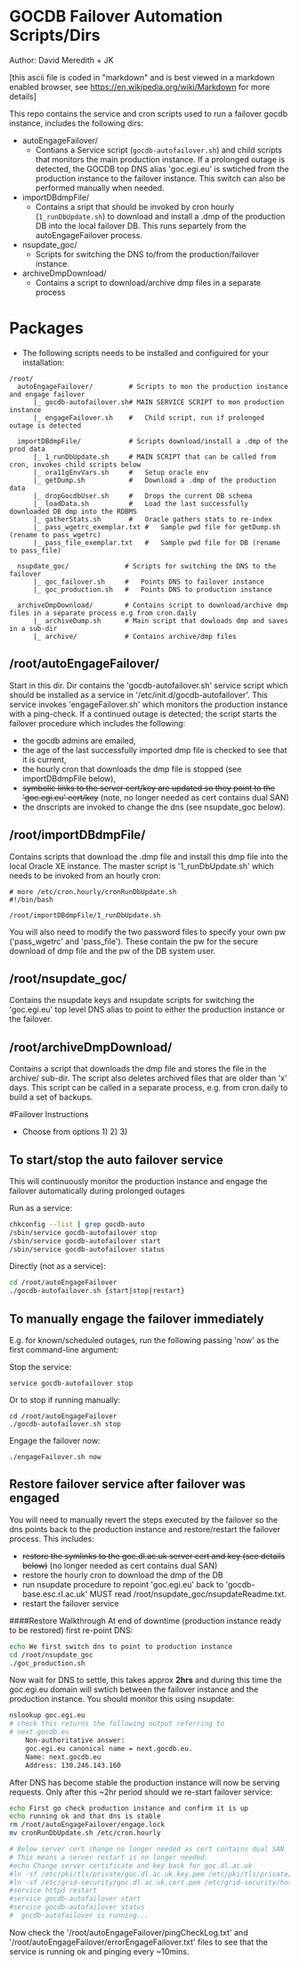 # GOCDB Failover Automation Scripts/Dirs
Author: David Meredith + JK

[this ascii file is coded in "markdown" and is best viewed in a markdown enabled browser, see https://en.wikipedia.org/wiki/Markdown for more details]

This repo contains the service and cron scripts used to run a failover gocdb instance, includes the following dirs:
* autoEngageFailover/
  * Contians a Service script (```gocdb-autofailover.sh```) and child scripts that monitors the main production instance. If a prolonged outage is detected, the GOCDB top DNS alias 'goc.egi.eu' is swtiched from the production instance to the failover instance. This switch can also be performed manually when needed. 
* importDBdmpFile/
  * Contains a sript that should be invoked by cron hourly (```1_runDbUpdate.sh```) to download and install a .dmp of the production DB into the local failover DB. This runs separtely from the autoEngageFailover process. 
* nsupdate_goc/
  * Scripts for switching the DNS to/from the production/failover instance. 
* archiveDmpDownload/
  * Contains a script to download/archive dmp files in a separate process 

# Packages
* The following scripts needs to be installed and configuired for your installation: 
```
/root/
  autoEngageFailover/         # Scripts to mon the production instance and engage failover
      |_ gocdb-autofailover.sh# MAIN SERVICE SCRIPT to mon production instance
      |_ engageFailover.sh    #   Child script, run if prolonged outage is detected
      
  importDBdmpFile/            # Scripts download/install a .dmp of the prod data
      |_ 1_runDbUpdate.sh     # MAIN SCRIPT that can be called from cron, invokes child scripts below 
      |_ ora11gEnvVars.sh     #   Setup oracle env
      |_ getDump.sh           #   Download a .dmp of the production data 
      |_ dropGocdbUser.sh     #   Drops the current DB schema
      |_ loadData.sh          #   Load the last successfully downloaded DB dmp into the RDBMS
      |_ gatherStats.sh       #   Oracle gathers stats to re-index
      |_ pass_wgetrc_exemplar.txt #   Sample pwd file for getDump.sh (rename to pass_wgetrc) 
      |_ pass_file_exemplar.txt   #   Sample pwd file for DB (rename to pass_file)

  nsupdate_goc/              # Scripts for switching the DNS to the failover
      |_ goc_failover.sh     #   Points DNS to failover instance
      |_ goc_production.sh   #   Points DNS to production instance 

  archiveDmpDownload/        # Contains script to download/archive dmp files in a separate process e.g from cron.daily
      |_ archiveDump.sh      # Main script that dowloads dmp and saves in a sub-dir 
      |_ archive/            # Contains archive/dmp files 
```

## /root/autoEngageFailover/ 
Start in this dir. Dir contains the 'gocdb-autofailover.sh'
service script which should be installed as a service in
'/etc/init.d/gocdb-autofailover'. This service invokes
'engageFailover.sh' which monitors the production instance
with a ping-check. If a continued outage is detected;
the script starts the failover procedure which includes the
following: 
* the gocdb admins are emailed, 
* the age of the last successfully imported dmp file is
  checked to see that it is current, 
* the hourly cron that downloads the dmp file is stopped (see
  importDBdmpFile below), 
* <strike>symbolic links to the server cert/key are updated so they
  point to the 'goc.egi.eu' cert/key</strike> (note, no longer needed as cert contains dual SAN) 
* the dnscripts are invoked to change the dns (see
  nsupdate_goc below).  

## /root/importDBdmpFile/ 
Contains scripts that download the .dmp file and install this
dmp file into the local Oracle XE instance. The master script
is '1_runDbUpdate.sh' which needs to be invoked from an hourly
cron:   

```
# more /etc/cron.hourly/cronRunDbUpdate.sh
#!/bin/bash

/root/importDBdmpFile/1_runDbUpdate.sh
```

You will also need to modify the two password files to specify
your own pw ('pass_wgetrc' and 'pass_file'). These contain the
pw for the secure download of dmp file and the pw of the DB
system user. 
 
## /root/nsupdate_goc/
Contains the nsupdate keys and nsupdate scripts for switching
the 'goc.egi.eu' top level DNS alias to point to either the
production instance or the failover. 


## /root/archiveDmpDownload/
Contains a script that downloads the dmp file and stores the file in the archive/ sub-dir.
The script also deletes archived files that are older than 'x' days. 
This script can be called in a separate process, e.g. from cron.daily to build a 
set of backups. 


#Failover Instructions 
* Choose from options 1) 2) 3)

## To start/stop the auto failover service 
This will continuously monitor the production
instance and engage the failover automatically during prolonged outages

Run as a service:

```bash
chkconfig --list | grep gocdb-auto
/sbin/service gocdb-autofailover stop
/sbin/service gocdb-autofailover start
/sbin/service gocdb-autofailover status

```
  
Directly (not as a service): 

```bash
cd /root/autoEngageFailover
./gocdb-autofailover.sh {start|stop|restart}

```

## To manually engage the failover immediately 
E.g. for known/scheduled outages, run the following
passing 'now' as the first command-line argument:

Stop the service: 
```
service gocdb-autofailover stop
```
Or to stop if running manually: 
```
cd /root/autoEngageFailover
./gocdb-autofailover.sh stop
```
Engage the failover now:                                 
```
./engageFailover.sh now
```

## Restore failover service after failover was engaged
You will need to manually revert the steps executed by the
failover so the dns points back to the production instance
and restore/restart the failover process. This includes:   
* <strike>restore the symlinks to the goc.dl.ac.uk server cert and key
  (see details below)</strike> (no longer needed as cert contains dual SAN) 
* restore the hourly cron to download the dmp of the DB
* run nsupdate procedure to repoint 'goc.egi.eu' back to
  'gocdb-base.esc.rl.ac.uk'
  MUST read /root/nsupdate_goc/nsupdateReadme.txt. 
* restart the failover service

####Restore Walkthrough
At end of downtime (production instance ready to be restored) first re-point DNS: 

```bash
echo We first switch dns to point to production instance
cd /root/nsupdate_goc
./goc_production.sh

```

Now wait for DNS to settle, this takes approx **2hrs** and during this time the goc.egi.eu domain will 
swtich between the failover instance and the production instance. You should monitor this using nsupdate:  

```bash
nslookup goc.egi.eu
# check this returns the following output referring to
# next.gocdb.eu
	Non-authoritative answer:
	goc.egi.eu canonical name = next.gocdb.eu.
	Name: next.gocdb.eu
	Address: 130.246.143.160
```

After DNS has become stable the production instance will now be serving requests. 
Only after this ~2hr period should we re-start failover service:

```bash
echo First go check production instance and confirm it is up
echo running ok and that dns is stable
rm /root/autoEngageFailover/engage.lock
mv cronRunDbUpdate.sh /etc/cron.hourly   

# Below server cert change no longer needed as cert contains dual SAN
# This means a server restart is no longer needed. 
#echo Change server certificate and key back for goc.dl.ac.uk
#ln -sf /etc/pki/tls/private/goc.dl.ac.uk.key.pem /etc/pki/tls/private/hostkey.pem
#ln -sf /etc/grid-security/goc.dl.ac.uk.cert.pem /etc/grid-security/hostcert.pem
#service httpd restart
#service gocdb-autofailover start
#service gocdb-autofailover status
#  gocdb-autofailover is running... 
```

Now check the '/root/autoEngageFailover/pingCheckLog.txt' and
'/root/autoEngageFailover/errorEngageFailover.txt' files to
see that the service is running ok and pinging every ~10mins.

